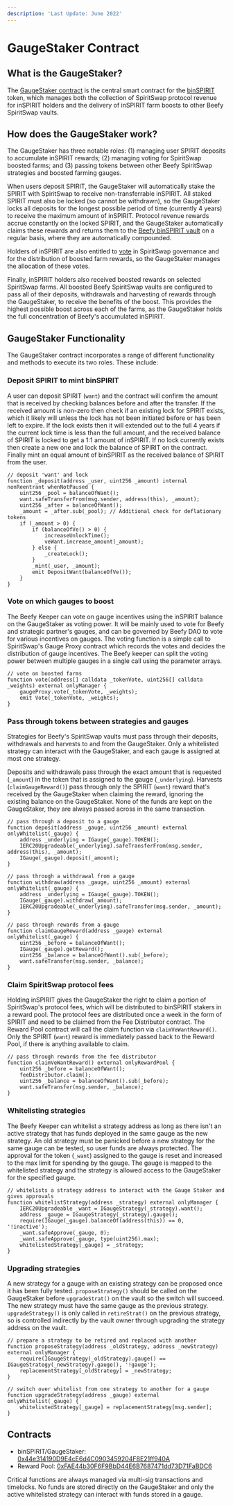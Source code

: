 ```yaml
---
description: 'Last Update: June 2022'
---
```


# GaugeStaker Contract

## What is the GaugeStaker? <a href="#what-is-the-gaugestaker" id="what-is-the-gaugestaker"></a>

The [GaugeStaker contract](https://github.com/beefyfinance/beefy-contracts/blob/master/contracts/BIFI/strategies/Gauge/GaugeStaker.sol) is the central smart contract for the [binSPIRIT](../../beefy-products/beefy-escrowed-tokens/deprecated-products/binspirit.md) token, which manages both the collection of SpiritSwap protocol revenue for inSPIRIT holders and the delivery of inSPIRIT farm boosts to other Beefy SpiritSwap vaults.

## How does the GaugeStaker work?

The GaugeStaker has three notable roles: (1) managing user SPIRIT deposits to accumulate inSPIRIT rewards; (2) managing voting for SpiritSwap boosted farms; and (3) passing tokens between other Beefy SpiritSwap strategies and boosted farming gauges.&#x20;

When users deposit SPIRIT, the GaugeStaker will automatically stake the SPIRIT with SpiritSwap to receive non-transferrable inSPIRIT. All staked SPIRIT must also be locked (so cannot be withdrawn), so the GaugeStaker locks all deposits for the longest possible period of time (currently 4 years) to receive the maximum amount of inSPIRIT. Protocol revenue rewards accrue constantly on the locked SPIRIT, and the GaugeStaker automatically claims these rewards and returns them to the [Beefy binSPIRIT vault](https://app.beefy.finance/#/vault/beefy-binspirit) on a regular basis, where they are automatically compounded.

Holders of inSPIRIT are also entitled to [vote](../../beefy-products/beefy-escrowed-tokens/deprecated-products/binspirit.md#can-i-vote-with-binspirit) in SpiritSwap governance and for the distribution of boosted farm rewards, so the GaugeStaker manages the allocation of these votes.&#x20;

Finally, inSPIRIT holders also received boosted rewards on selected SpiritSwap farms. All boosted Beefy SpiritSwap vaults are configured to pass all of their deposits, withdrawals and harvesting of rewards through the GaugeStaker, to receive the benefits of the boost. This provides the highest possible boost across each of the farms, as the GaugeStaker holds the full concentration of Beefy's accumulated inSPIRIT.

## GaugeStaker Functionality

The GaugeStaker contract incorporates a range of different functionality and methods to execute its two roles. These include:

### Deposit SPIRIT to mint binSPIRIT

A user can deposit SPIRIT (`want`) and the contract will confirm the amount that is received by checking balances before and after the transfer. If the received amount is non-zero then check if an existing lock for SPIRIT exists, which it likely will unless the lock has not been initiated before or has been left to expire. If the lock exists then it will extended out to the full 4 years if the current lock time is less than the full amount, and the received balance of SPIRIT is locked to get a 1:1 amount of inSPIRIT. If no lock currently exists then create a new one and lock the balance of SPIRIT on the contract. Finally mint an equal amount of binSPIRIT as the received balance of SPIRIT from the user.

```solidity
// deposit 'want' and lock
function _deposit(address _user, uint256 _amount) internal nonReentrant whenNotPaused {
    uint256 _pool = balanceOfWant();    
    want.safeTransferFrom(msg.sender, address(this), _amount);
    uint256 _after = balanceOfWant();    
    _amount = _after.sub(_pool); // Additional check for deflationary tokens
    if (_amount > 0) {
        if (balanceOfVe() > 0) {
            increaseUnlockTime();
            veWant.increase_amount(_amount);        
        } else {            
            _createLock();
        }        
        _mint(_user, _amount);        
        emit DepositWant(balanceOfVe());    
    }
}
```

### Vote on which gauges to boost

The Beefy Keeper can vote on gauge incentives using the inSPIRIT balance on the GaugeStaker as voting power. It will be mainly used to vote for Beefy and strategic partner's gauges, and can be governed by Beefy DAO to vote for various incentives on gauges. The voting function is a simple call to SpiritSwap's Gauge Proxy contract which records the votes and decides the distribution of gauge incentives. The Beefy keeper can split the voting power between multiple gauges in a single call using the parameter arrays.

```solidity
// vote on boosted farms
function vote(address[] calldata _tokenVote, uint256[] calldata _weights) external onlyManager {    
    gaugeProxy.vote(_tokenVote, _weights);    
    emit Vote(_tokenVote, _weights);
}
```

### Pass through tokens between strategies and gauges

Strategies for Beefy's SpiritSwap vaults must pass through their deposits, withdrawals and harvests to and from the GaugeStaker. Only a whitelisted strategy can interact with the GaugeStaker, and each gauge is assigned at most one strategy.

Deposits and withdrawals pass through the exact amount that is requested (`_amount`) in the token that is assigned to the gauge (`_underlying`). Harvests (`claimGaugeReward()`) pass through only the SPIRIT (`want`) reward that's received by the GaugeStaker when claiming the reward, ignoring the existing balance on the GaugeStaker. None of the funds are kept on the GaugeStaker, they are always passed across in the same transaction.

```solidity
// pass through a deposit to a gauge
function deposit(address _gauge, uint256 _amount) external onlyWhitelist(_gauge) {
    address _underlying = IGauge(_gauge).TOKEN();    
    IERC20Upgradeable(_underlying).safeTransferFrom(msg.sender, address(this), _amount);    
    IGauge(_gauge).deposit(_amount);
}
    
// pass through a withdrawal from a gauge
function withdraw(address _gauge, uint256 _amount) external onlyWhitelist(_gauge) {
    address _underlying = IGauge(_gauge).TOKEN();    
    IGauge(_gauge).withdraw(_amount);    
    IERC20Upgradeable(_underlying).safeTransfer(msg.sender, _amount);
}

// pass through rewards from a gauge
function claimGaugeReward(address _gauge) external onlyWhitelist(_gauge) {
    uint256 _before = balanceOfWant();
    IGauge(_gauge).getReward();
    uint256 _balance = balanceOfWant().sub(_before);
    want.safeTransfer(msg.sender, _balance);
}
```

### Claim SpiritSwap protocol fees

Holding inSPIRIT gives the GaugeStaker the right to claim a portion of SpiritSwap's protocol fees, which will be distributed to binSPIRIT stakers in a reward pool. The protocol fees are distributed once a week in the form of SPIRIT and need to be claimed from the Fee Distributor contract. The Reward Pool contract will call the claim function via `claimVeWantReward()`. Only the SPIRIT (`want`) reward is immediately passed back to the Reward Pool, if there is anything available to claim.

```solidity
// pass through rewards from the fee distributor
function claimVeWantReward() external onlyRewardPool {    
    uint256 _before = balanceOfWant();    
    feeDistributor.claim();    
    uint256 _balance = balanceOfWant().sub(_before);    
    want.safeTransfer(msg.sender, _balance);
}
```

### Whitelisting strategies

The Beefy Keeper can whitelist a strategy address as long as there isn't an active strategy that has funds deployed in the same gauge as the new strategy. An old strategy must be panicked before a new strategy for the same gauge can be tested, so user funds are always protected. The approval for the token (`_want`) assigned to the gauge is reset and increased to the max limit for spending by the gauge. The gauge is mapped to the whitelisted strategy and the strategy is allowed access to the GaugeStaker for the specified gauge.

```solidity
// whitelists a strategy address to interact with the Gauge Staker and gives approvals
function whitelistStrategy(address _strategy) external onlyManager {    
    IERC20Upgradeable _want = IGaugeStrategy(_strategy).want();    
    address _gauge = IGaugeStrategy(_strategy).gauge();    
    require(IGauge(_gauge).balanceOf(address(this)) == 0, '!inactive');    
    _want.safeApprove(_gauge, 0);    
    _want.safeApprove(_gauge, type(uint256).max);    
    whitelistedStrategy[_gauge] = _strategy;
}
```

### Upgrading strategies

A new strategy for a gauge with an existing strategy can be proposed once it has been fully tested. `proposeStrategy()` should be called on the GaugeStaker before `upgradeStrat()` on the vault so the switch will succeed. The new strategy must have the same gauge as the previous strategy. `upgradeStrategy()` is only called in `retireStrat()` on the previous strategy, so is controlled indirectly by the vault owner through upgrading the strategy address on the vault.

```solidity
// prepare a strategy to be retired and replaced with another
function proposeStrategy(address _oldStrategy, address _newStrategy) external onlyManager {    
    require(IGaugeStrategy(_oldStrategy).gauge() == IGaugeStrategy(_newStrategy).gauge(), '!gauge');    
    replacementStrategy[_oldStrategy] = _newStrategy;
}

// switch over whitelist from one strategy to another for a gauge
function upgradeStrategy(address _gauge) external onlyWhitelist(_gauge) {
    whitelistedStrategy[_gauge] = replacementStrategy[msg.sender];
}
```

## Contracts <a href="#contracts" id="contracts"></a>

* binSPIRIT/GaugeStaker: [0x44e314190D9E4cE6d4C0903459204F8E21ff940A](https://ftmscan.com/address/0x44e314190D9E4cE6d4C0903459204F8E21ff940A)
* Reward Pool: [0xFAE44b30F6F9BbD44E6B7687471dd73D71FaBDC6](https://ftmscan.com/address/0xFAE44b30F6F9BbD44E6B7687471dd73D71FaBDC6)

Critical functions are always managed via multi-sig transactions and timelocks. No funds are stored directly on the GaugeStaker and only the active whitelisted strategy can interact with funds stored in a gauge.
